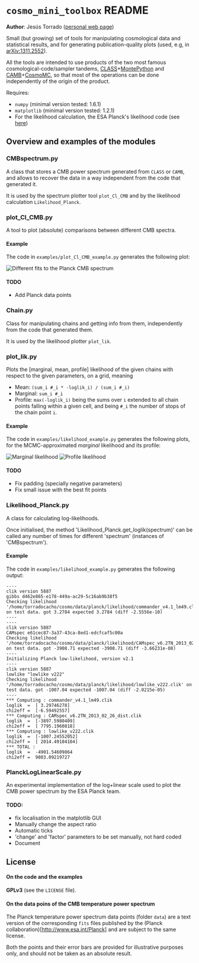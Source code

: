 # `cosmo_mini_toolbox` README

**Author**: Jesús Torrado ([personal web page](http://www.lorentz.leidenuniv.nl/~torradocacho/))

Small (but growing) set of tools for manipulating cosmological data and statistical results, and for generating publication-quality plots (used, e.g, in [arXiv:1311.2552](http://arxiv.org/abs/1311.2552)).

All the tools are intended to use products of the two most famous cosmological-code/sampler tandems, [CLASS](http://class-code.net/)+[MontePython](http://montepython.net/) and [CAMB](http://camb.info/)+[CosmoMC](http://cosmologist.info/cosmomc/), so that most of the operations can be done independently of the origin of the product.

Requires:
* `numpy` (minimal version tested: 1.6.1)
* `matplotlib` (minimal version tested: 1.2.1)
* For the likelihood calculation, the ESA Planck's likelihood code (see [here](http://pla.esac.esa.int/pla/aio/planckProducts.html))

## Overview and examples of the modules

### CMBspectrum.py

A class that stores a CMB power spectrum generated from `CLASS` or `CAMB`, and allows to recover the data in a way independent from the code that generated it.

It is used by the spectrum plotter tool `plot_Cl_CMB` and by the likelihood calculation `Likelihood_Planck`.

### plot_Cl_CMB.py

A tool to plot (absolute) comparisons between different CMB spectra.

#### Example

The code in `examples/plot_Cl_CMB_example.py` generates the following plot:

![Different fits to the Planck CMB spectrum](planck_Cl_diffs.png)

#### TODO

* Add Planck data points

### Chain.py

Class for manipulating chains and getting info from them, independently from the code that generated them.

It is used by the likelihood plotter `plot_lik`.

### plot_lik.py

Plots the [marginal, mean, profile] likelihood of the given chains with respect to the given parameters, on a grid, meaning
* Mean:     `(sum_i #_i * -loglik_i) / (sum_i #_i)`
* Marginal: `sum_i #_i`
* Profile:  `max(-loglik_i)`
being the sums over `i` extended to all chain points falling within a given cell, and being `#_i` the number of stops of the chain point `i`.

#### Example

The code in `examples/likelihood_example.py` generates the following plots, for the MCMC-approximated *marginal* likelihood and its profile:

![Marginal likelihood](H0_omega_b_marginal.png)
![Profile likelihood](H0_omega_b_profile.png)

#### TODO

* Fix padding (specially negative parameters)
* Fix small issue with the best fit points

### Likelihood_Planck.py

A class for calculating log-likelihoods.

Once initialised, the method 'Likelihood_Planck.get_loglik(spectrum)' can be called any number of times for different 'spectrum' (instances of 'CMBspectrum').

#### Example

The code in `examples/likelihood_example.py` generates the following output:

    ----
    clik version 5887
    gibbs d462e865-e178-449a-ac29-5c16ab9b38f5
    Checking likelihood '/home/torradocacho/cosmo/data/planck/likelihood/commander_v4.1_lm49.clik' on test data. got 3.2784 expected 3.2784 (diff -2.5556e-10)
    ----
    ----
    clik version 5887
    CAMspec e61cec87-3a37-43ca-8ed1-edcfcaf5c00a
    Checking likelihood '/home/torradocacho/cosmo/data/planck/likelihood/CAMspec_v6.2TN_2013_02_26_dist.clik' on test data. got -3908.71 expected -3908.71 (diff -3.66231e-08)
    ----
    Initializing Planck low-likelihood, version v2.1
    ----
    clik version 5887
    lowlike "lowlike v222"
    Checking likelihood '/home/torradocacho/cosmo/data/planck/likelihood/lowlike_v222.clik' on test data. got -1007.04 expected -1007.04 (diff -2.0215e-05)
    ----
    *** Computing : commander_v4.1_lm49.clik
    loglik  =  [ 3.29746278]
    chi2eff =  [-6.59492557]
    *** Computing : CAMspec_v6.2TN_2013_02_26_dist.clik
    loglik  =  [-3897.5980409]
    chi2eff =  [ 7795.1960818]
    *** Computing : lowlike_v222.clik
    loglik  =  [-1007.24552052]
    chi2eff =  [ 2014.49104104]
    *** TOTAL :
    loglik  =  -4901.54609864
    chi2eff =  9803.09219727


### PlanckLogLinearScale.py

An experimental implementation of the log+linear scale used to plot the CMB power spectrum by the ESA Planck team.

#### TODO:

* fix localisation in the matplotlib GUI
* Manually change the aspect ratio
* Automatic ticks
* 'change' and 'factor' parameters to be set manually, not hard coded
* Document

## License

#### On the code and the examples

**GPLv3** (see the `LICENSE` file).

#### On the data poins of the CMB temperature power spectrum

The Planck temperature power spectrum data points (folder `data`) are a text version of the corresponding `fits` files published by the (Planck collaboration)[http://www.esa.int/Planck] and are subject to the same license.

Both the points and their error bars are provided for illustrative purposes only, and should not be taken as an absolute result.
